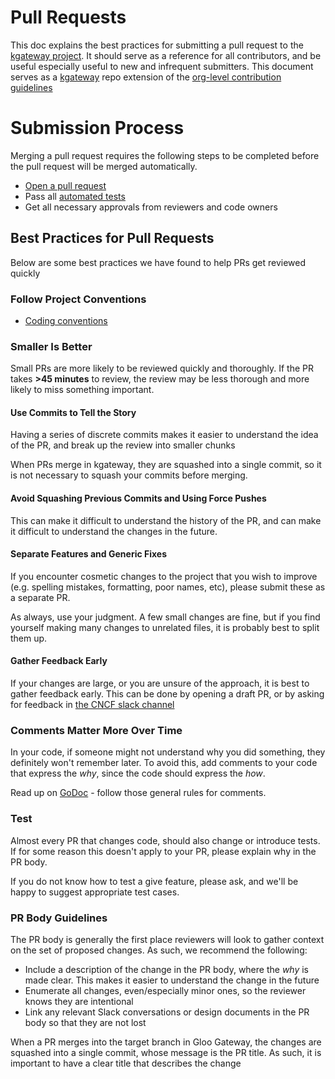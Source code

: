 # Pull Requests

This doc explains the best practices for submitting a pull request to the [kgateway project](https://github.com/kgateway-dev/kgateway).
It should serve as a reference for all contributors, and be useful especially useful to new and infrequent submitters.
This document serves as a [kgateway](https://github.com/kgateway-dev/kgateway) repo extension of the [org-level contribution guidelines](https://github.com/kgateway-dev/community/blob/main/CONTRIBUTING.md)



# Submission Process
Merging a pull request requires the following steps to be completed before the pull request will be merged automatically.
- [Open a pull request](https://help.github.com/articles/about-pull-requests/)
- Pass all [automated tests](automation.md)
- Get all necessary approvals from reviewers and code owners



## Best Practices for Pull Requests
Below are some best practices we have found to help PRs get reviewed quickly

### Follow Project Conventions
* [Coding conventions](conventions.md)

### Smaller Is Better
Small PRs are more likely to be reviewed quickly and thoroughly. If the PR takes **>45 minutes** to review, the review may be less thorough and more likely to miss something important.

#### Use Commits to Tell the Story
Having a series of discrete commits makes it easier to understand the idea of the PR, and break up the review into smaller chunks

When PRs merge in kgateway, they are squashed into a single commit, so it is not necessary to squash your commits before merging.

#### Avoid Squashing Previous Commits and Using Force Pushes
This can make it difficult to understand the history of the PR, and can make it difficult to understand the changes in the future.

#### Separate Features and Generic Fixes
If you encounter cosmetic changes to the project that you wish to improve (e.g. spelling mistakes, formatting, poor names, etc), please submit these as a separate PR.

As always, use your judgment. A few small changes are fine, but if you find yourself making many changes to unrelated files, it is probably best to split them up.

#### Gather Feedback Early
If your changes are large, or you are unsure of the approach, it is best to gather feedback early. This can be done by opening a draft PR, or by asking for feedback in [the CNCF slack channel](https://cloud-native.slack.com/archives/C080D3PJMS4) 

### Comments Matter More Over Time
In your code, if someone might not understand why you did something, they definitely won't remember later. To avoid this, add comments to your code that express the *why*, since the code should express the *how*.

Read up on [GoDoc](https://blog.golang.org/godoc-documenting-go-code) - follow those general rules for comments.

### Test
Almost every PR that changes code, should also change or introduce tests. If for some reason this doesn't apply to your PR, please explain why in the PR body.

If you do not know how to test a give feature, please ask, and we'll be happy to suggest appropriate test cases.

### PR Body Guidelines
The PR body is generally the first place reviewers will look to gather context on the set of proposed changes. As such, we recommend the following:
- Include a description of the change in the PR body, where the *why* is made clear. This makes it easier to understand the change in the future
- Enumerate all changes, even/especially minor ones, so the reviewer knows they are intentional
- Link any relevant Slack conversations or design documents in the PR body so that they are not lost

When a PR merges into the target branch in Gloo Gateway, the changes are squashed into a single commit, whose message is the PR title. As such, it is important to have a clear title that describes the change